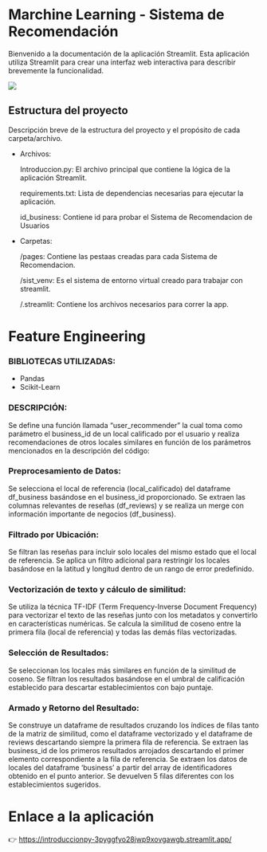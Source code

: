 # Marchine Learning - Sistema de Recomendación

Bienvenido a la documentación de la aplicación Streamlit. Esta aplicación utiliza Streamlit para crear una interfaz web interactiva para describir brevemente la funcionalidad.

<img src = 'img\streamlit.PNG'>

## Estructura del proyecto

Descripción breve de la estructura del proyecto y el propósito de cada carpeta/archivo.

- Archivos:

    Introduccion.py: El archivo principal que contiene la lógica de la aplicación Streamlit.

    requirements.txt: Lista de dependencias necesarias para ejecutar la aplicación.

    id_business: Contiene id para probar el Sistema de Recomendacion de Usuarios

- Carpetas:

    /pages: Contiene las pestaas creadas para cada Sistema de Recomendacion.

    /sist_venv: Es el sistema de entorno virtual creado para trabajar con streamlit.

    /.streamlit: Contiene los archivos necesarios para correr la app.

# Feature Engineering

### BIBLIOTECAS UTILIZADAS:

- Pandas
- Scikit-Learn

### DESCRIPCIÓN: 
Se define una función llamada “user_recommender” la cual toma como parámetro el business_id de un local calificado por el usuario y realiza recomendaciones de otros locales similares en función de los parámetros mencionados en la descripción del código:

### Preprocesamiento de Datos:

Se selecciona el local de referencia (local_calificado) del dataframe df_business basándose en el business_id proporcionado.
Se extraen las columnas relevantes de reseñas (df_reviews) y se realiza un merge con información importante de negocios (df_business).

### Filtrado por Ubicación:

Se filtran las reseñas para incluir solo locales del mismo estado que el local de referencia.
Se aplica un filtro adicional para restringir los locales basándose en la latitud y longitud dentro de un rango de error predefinido.

### Vectorización de texto y cálculo de similitud:

Se utiliza la técnica TF-IDF (Term Frequency-Inverse Document Frequency) para vectorizar el texto de las reseñas junto con los metadatos y convertirlo en características numéricas.
Se calcula la similitud de coseno entre la primera fila (local de referencia) y todas las demás filas vectorizadas.

### Selección de Resultados:

Se seleccionan los locales más similares en función de la similitud de coseno.
Se filtran los resultados basándose en el umbral de calificación establecido para descartar establecimientos con bajo puntaje.

### Armado y Retorno del Resultado:

Se construye un dataframe de resultados cruzando los índices de filas tanto de la matriz de similitud, como el dataframe vectorizado y el dataframe de reviews descartando siempre la primera fila de referencia.
Se extraen las business_id de los primeros resultados arrojados descartando el primer elemento correspondiente a la fila de referencia.
Se extraen los datos de locales del dataframe ‘business’ a partir del array de identificadores obtenido en el punto anterior.
Se devuelven 5 filas diferentes con los establecimientos sugeridos.

# Enlace a la aplicación

👉    https://introduccionpy-3pyggfyo28jwp9xovgawgb.streamlit.app/
